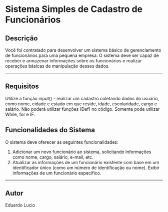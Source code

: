# Sistema Simples de Cadastro de Funcionários

## Descrição
Você foi contratado para desenvolver um sistema básico de gerenciamento de funcionários para uma pequena empresa. O sistema deve ser capaz de receber e armazenar informações sobre os funcionários e realizar operações básicas de manipulação desses dados.

---

## Requisitos
Utilize a função input() -  realizar um cadastro coletando dados do usuário, como nome, cidade e estado em que reside, idade, escolaridade, cargo e salário.
Não poderá utilizar funções (Def) no código. Somente pode utilizar While, for e IF.


## Funcionalidades do Sistema
O sistema deve oferecer as seguintes funcionalidades:
1) Adicionar um novo funcionário ao sistema, solicitando informações como nome, cargo, salário, e-mail, etc.
2) Atualizar as informações de um funcionário existente com base em um identificador único (como um número de identificação ou nome). Exibir informações de um funcionário específico.

---

## Autor
Eduardo Lucio

